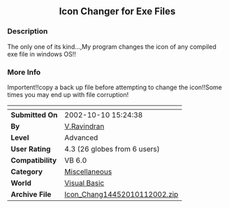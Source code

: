 ﻿<div align="center">

## Icon Changer for Exe Files


</div>

### Description

The only one of its kind...,My program changes the icon of any compiled exe file in windows OS!!
 
### More Info
 
Importent!!copy a back up file before attempting to change the icon!!Some times you may end up with file corruption!


<span>             |<span>
---                |---
**Submitted On**   |2002-10-10 15:24:38
**By**             |[V\.Ravindran](https://github.com/Planet-Source-Code/PSCIndex/blob/master/ByAuthor/v-ravindran.md)
**Level**          |Advanced
**User Rating**    |4.3 (26 globes from 6 users)
**Compatibility**  |VB 6\.0
**Category**       |[Miscellaneous](https://github.com/Planet-Source-Code/PSCIndex/blob/master/ByCategory/miscellaneous__1-1.md)
**World**          |[Visual Basic](https://github.com/Planet-Source-Code/PSCIndex/blob/master/ByWorld/visual-basic.md)
**Archive File**   |[Icon\_Chang14452010112002\.zip](https://github.com/Planet-Source-Code/v-ravindran-icon-changer-for-exe-files__1-39728/archive/master.zip)








